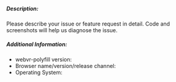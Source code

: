 ##### Description:

Please describe your issue or feature request in detail.
Code and screenshots will help us diagnose the issue.

##### Additional Information:

* webvr-polyfill version:
* Browser name/version/release channel:
* Operating System:
